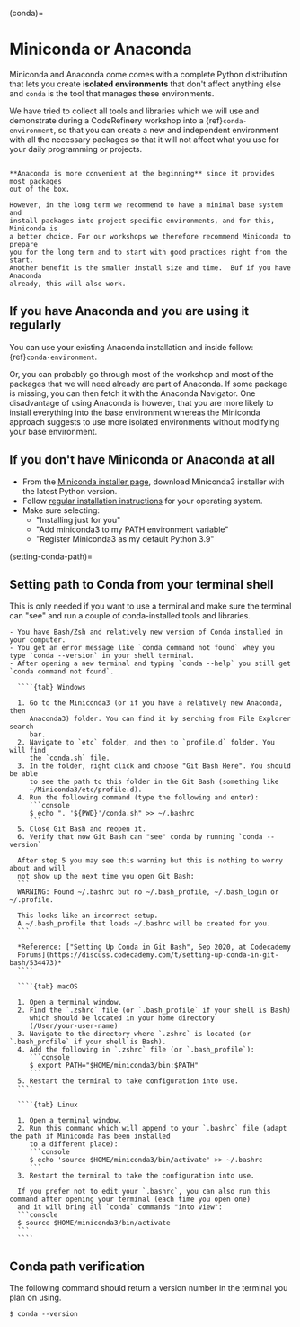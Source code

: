 (conda)=

# Miniconda or Anaconda

Miniconda and Anaconda come comes with a complete Python distribution that lets
you create **isolated environments** that don't affect anything else and
`conda` is the tool that manages these environments.

We have tried to collect all tools and libraries which we will use and
demonstrate during a CodeRefinery workshop into a {ref}`conda-environment`, so
that you can create a new and independent environment with all the necessary
packages so that it will not affect what you use for your daily programming or
projects.

```{admonition} Should I install Miniconda or Anaconda?

**Anaconda is more convenient at the beginning** since it provides most packages
out of the box.

However, in the long term we recommend to have a minimal base system and
install packages into project-specific environments, and for this, Miniconda is
a better choice. For our workshops we therefore recommend Miniconda to prepare
you for the long term and to start with good practices right from the start.
Another benefit is the smaller install size and time.  Buf if you have Anaconda
already, this will also work.
```


## If you have Anaconda and you are using it regularly

You can use your existing Anaconda installation and inside follow: {ref}`conda-environment`.

Or, you can probably go through most of the workshop and most of the
packages that we will need already are part of Anaconda. If some package is
missing, you can then fetch it with the Anaconda Navigator. One disadvantage of
using Anaconda is however, that you are more likely to install everything into
the base environment whereas the Miniconda approach suggests to use more
isolated environments without modifying your base environment.


## If you don't have Miniconda or Anaconda at all

- From the [Miniconda installer page](https://docs.conda.io/en/latest/miniconda.html),
  download Miniconda3 installer with the latest Python version.
- Follow [regular installation instructions](https://conda.io/projects/conda/en/latest/user-guide/install/index.html#regular-installation)
  for your operating system.
- Make sure selecting:
    - "Installing just for you"
    - "Add miniconda3 to my PATH environment variable"
    - "Register Miniconda3 as my default Python 3.9"


(setting-conda-path)=

## Setting path to Conda from your terminal shell

This is only needed if you want to use a terminal and make sure the terminal
can "see" and run a couple of conda-installed tools and libraries.

```{prereq}
- You have Bash/Zsh and relatively new version of Conda installed in your computer.
- You get an error message like `conda command not found` whey you type `conda --version` in your shell terminal.
- After opening a new terminal and typing `conda --help` you still get `conda command not found`.
```

`````{tabs}
  ````{tab} Windows

  1. Go to the Miniconda3 (or if you have a relatively new Anaconda, then
     Anaconda3) folder. You can find it by serching from File Explorer search
     bar.
  2. Navigate to `etc` folder, and then to `profile.d` folder. You will find
     the `conda.sh` file.
  3. In the folder, right click and choose "Git Bash Here". You should be able
     to see the path to this folder in the Git Bash (something like
     ~/Miniconda3/etc/profile.d).
  4. Run the following command (type the following and enter):
     ```console
     $ echo ". '${PWD}'/conda.sh" >> ~/.bashrc
     ```
  5. Close Git Bash and reopen it.
  6. Verify that now Git Bash can "see" conda by running `conda --version`

  After step 5 you may see this warning but this is nothing to worry about and will
  not show up the next time you open Git Bash:
  ```
  WARNING: Found ~/.bashrc but no ~/.bash_profile, ~/.bash_login or ~/.profile.

  This looks like an incorrect setup.
  A ~/.bash_profile that loads ~/.bashrc will be created for you.
  ```

  *Reference: ["Setting Up Conda in Git Bash", Sep 2020, at Codecademy
  Forums](https://discuss.codecademy.com/t/setting-up-conda-in-git-bash/534473)*
  ````

  ````{tab} macOS

  1. Open a terminal window.
  2. Find the `.zshrc` file (or `.bash_profile` if your shell is Bash)
     which should be located in your home directory
     (/User/your-user-name)
  3. Navigate to the directory where `.zshrc` is located (or `.bash_profile` if your shell is Bash).
  4. Add the following in `.zshrc` file (or `.bash_profile`):
     ```console
     $ export PATH="$HOME/miniconda3/bin:$PATH"
     ```
  5. Restart the terminal to take configuration into use.
  ````

  ````{tab} Linux

  1. Open a terminal window.
  2. Run this command which will append to your `.bashrc` file (adapt the path if Miniconda has been installed
     to a different place):
     ```console
     $ echo 'source $HOME/miniconda3/bin/activate' >> ~/.bashrc
     ```
  3. Restart the terminal to take the configuration into use.

  If you prefer not to edit your `.bashrc`, you can also run this command after opening your terminal (each time you open one)
  and it will bring all `conda` commands "into view":
  ```console
  $ source $HOME/miniconda3/bin/activate
  ```
  ````
`````


## Conda path verification

The following command should return a version number in the terminal you plan
on using.

```console
$ conda --version
```
